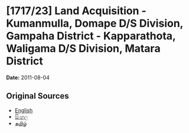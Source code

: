 # [1717/23] Land Acquisition - Kumanmulla, Domape D/S Division, Gampaha District - Kapparathota, Waligama D/S Division, Matara District

**Date:** 2011-08-04

## Original Sources

- [English](https://documents.gov.lk/view/extra-gazettes/2011/8/1717-23_E.pdf)
- [සිංහල](https://documents.gov.lk/view/extra-gazettes/2011/8/1717-23_S.pdf)
- [தமிழ்](https://documents.gov.lk/view/extra-gazettes/2011/8/1717-23_T.pdf)
